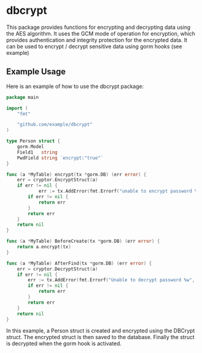 # dbcrypt

This package provides functions for encrypting and decrypting data using the AES algorithm. It uses the GCM mode of operation for encryption, which provides authentication and integrity protection for the encrypted data.
It can be used to encrypt / decrypt sensitive data using gorm hooks (see example)

## Example Usage

Here is an example of how to use the dbcrypt package:

```go
package main

import (
	"fmt"

	"github.com/example/dbcrypt"
)

type Person struct {
	gorm.Model
	Field1   string
	PwdField string `encrypt:"true"`
}

func (a *MyTable) encrypt(tx *gorm.DB) (err error) {
	err = cryptor.EncryptStruct(a)
	if err != nil {
        	err := tx.AddError(fmt.Errorf("unable to encrypt password %w", err))
		if err != nil {
			return err
		}
		return err
	}
	return nil
}

func (a *MyTable) BeforeCreate(tx *gorm.DB) (err error) {
	return a.encrypt(tx)
}

func (a *MyTable) AfterFind(tx *gorm.DB) (err error) {
	err = cryptor.DecryptStruct(a)
	if err != nil {
		err := tx.AddError(fmt.Errorf("Unable to decrypt password %w", err))
		if err != nil {
			return err
		}
		return err
	}
	return nil
}

```

In this example, a Person struct is created and encrypted using the DBCrypt struct. The encrypted struct is then saved to the database. Finally the struct is decrypted when the gorm hook is 
activated.
